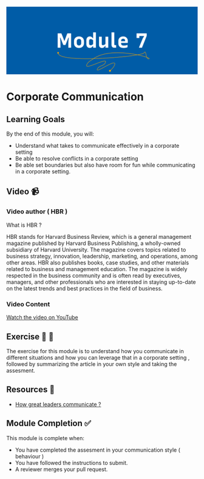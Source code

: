 ![Module 7 - Corporate Communication](../assets/images/module-7.png)

# Corporate Communication 

## Learning Goals

By the end of this module, you will:
- Understand what takes to communicate effectively in a corporate setting
- Be able to resolve conflicts in a corporate setting
- Be able set boundaries but also have room for fun while communicating in a corporate setting.


## Video 📹

### Video author ( HBR )

What is HBR ?

HBR stands for Harvard Business Review, which is a general management magazine published by Harvard Business Publishing, a wholly-owned subsidiary of Harvard University. The magazine covers topics related to business strategy, innovation, leadership, marketing, and operations, among other areas. HBR also publishes books, case studies, and other materials related to business and management education. The magazine is widely respected in the business community and is often read by executives, managers, and other professionals who are interested in staying up-to-date on the latest trends and best practices in the field of business.

### Video Content

[Watch the video on YouTube](https://www.youtube.com/watch?v=DxltqkgIN5k)

## Exercise  📝 📖

The exercise for this module is to understand how you communicate in different situations and how you can leverage that in a corporate setting , followed by summarizing the article in your own style and taking the assesment.

## Resources  📖

- [ How great leaders communicate ? ](https://hbr.org/2022/11/how-great-leaders-communicate)




## Module Completion ✅

This module is complete when:
-   You have completed the assesment in your communication style ( behaviour )
-   You have followed the instructions to submit.
-   A reviewer merges your pull request.